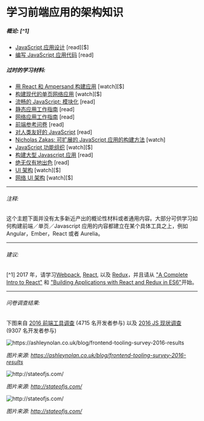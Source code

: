 # 学习前端应用的架构知识

##### 概论: [^1] 

* [JavaScript 应用设计](https://www.amazon.com/JavaScript-Application-Design-Build-Approach/dp/1617291951?&_encoding=UTF8&tag=frontend-handbook-20&linkCode=ur2&linkId=4dd15b53493d3b5148af2b3e5488e98d&camp=1789&creative=9325) [read][$]
* [编写 JavaScript 应用代码](http://chimera.labs.oreilly.com/books/1234000000262/index.html) [read]

##### 过时的学习材料:

* [用 React 和 Ampersand 构建应用](http://learn.humanjavascript.com/react-ampersand) [watch][$]
* [构建现代的单页网络应用](https://frontendmasters.com/courses/modern-web-apps/) [watch][$]
* [流畅的 JavaScript: 模块化](http://eloquentjavascript.net/10_modules.html) [read]
* [静态应用工作指南](http://www.staticapps.org/) [read]
* [网络应用工作指南](http://www.html5rocks.com/webappfieldguide/toc/index/) [read]
* [前端参考问卷](https://github.com/bradfrost/frontend-guidelines-questionnaire) [read]
* [对人类友好的 JavaScript](http://read.humanjavascript.com/) [read]
* [Nicholas Zakas: 可扩展的 JavaScript 应用的构建方法](https://www.youtube.com/watch?v=vXjVFPosQHw) [watch]
* [JavaScript 功能组织](https://frontendmasters.com/courses/organizing-javascript/) [watch][$]
* [构建大型 Javascript 应用](http://addyosmani.com/largescalejavascript/) [read]
* [绝无仅有地出色](http://terrifically.org/) [read]
* [UI 架构](http://www.pluralsight.com/courses/web-ui-architecture) [watch][$]
* [网络 UI 架构](https://frontendmasters.com/courses/web-ui-architecture/) [watch][$]

***

###### 注释:

这个主题下面并没有太多新近产出的概论性材料或者通用内容。大部分可供学习如何构建前端／单页／Javascript 应用的内容都建立在某个具体工具之上，例如 Angular，Ember，React 或者 Aurelia。

***

###### 建议:

[^1] 2017 年，请学习[Webpack](https://webpack.js.org/), [React](https://facebook.github.io/react/), 以及 [Redux](http://redux.js.org/)，并且请从 ["A Complete Intro to React"](https://btholt.github.io/complete-intro-to-react/) 和 ["Building Applications with React and Redux in ES6"](https://app.pluralsight.com/library/courses/react-redux-react-router-es6/table-of-contents)开始。

***

###### 问卷调查结果:

下图来自 [2016 前端工具调查](https://ashleynolan.co.uk/blog/frontend-tooling-survey-2016-results) (4715 名开发者参与) 以及 [2016 JS 现状调查](http://stateofjs.com/) (9307 名开发者参与)

![](../images/q13.jpg "https://ashleynolan.co.uk/blog/frontend-tooling-survey-2016-results")

<cite>图片来源: <a href="https://ashleynolan.co.uk/blog/frontend-tooling-survey-2016-results">https://ashleynolan.co.uk/blog/frontend-tooling-survey-2016-results</a></cite>

![](../images/frameworks1.png "http://stateofjs.com/")

<cite>图片来源: <a href="http://stateofjs.com/">http://stateofjs.com/</a></cite>

![](../images/frameworks2.png "http://stateofjs.com/")

<cite>图片来源: <a href="http://stateofjs.com/">http://stateofjs.com/</a></cite>



















 






